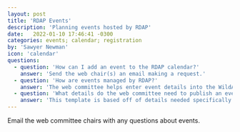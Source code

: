 ```yaml
---
layout: post
title: 'RDAP Events'
description: 'Planning events hosted by RDAP'
date:   2022-01-10 17:46:41 -0300
categories: events; calendar; registration
by: 'Sawyer Newman'
icon: 'calendar'
questions:
  - question: 'How can I add an event to the RDAP calendar?'
    answer: 'Send the web chair(s) an email making a request.'
  - question: 'How are events managed by RDAP?'
    answer: 'The web committee helps enter event details into the WildApricot system and manages resulting event related data. This includes handing regiration forms and registrant data. Event organizers are responsible for external facing event related communication.'
  - question: 'What details do the web committee need to publish an event'
    answer: 'This template is based off of details needed specifically for the Summit, but this form is a good place to start:  https://docs.google.com/spreadsheets/d/1Krva4f5i1Rs_7tTCXUrt5FMMGp8X0GcmvafbURSD8E0/edit#gid=0.'
---
```


Email the web committee chairs with any questions about events.
